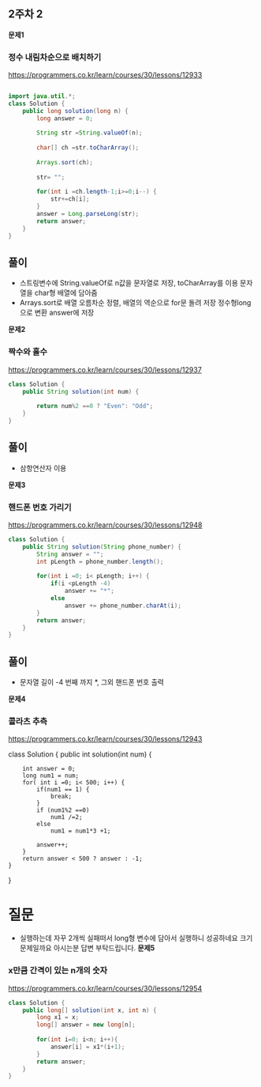 ## 2주차 2

**문제1**

### 정수 내림차순으로 배치하기

https://programmers.co.kr/learn/courses/30/lessons/12933
```java

import java.util.*;
class Solution {
    public long solution(long n) {
        long answer = 0;
        
        String str =String.valueOf(n);
        
        char[] ch =str.toCharArray();
        
        Arrays.sort(ch);
        
        str= "";
        
        for(int i =ch.length-1;i>=0;i--) {
            str+=ch[i];
        }
        answer = Long.parseLong(str);
        return answer;
    }
}
```

## 풀이 
* 스트링변수에 String.valueOf로 n값을 문자열로 저장,  toCharArray를 이용 문자열을 char형 배열에 담아줌 
* Arrays.sort로 배열 오름차순 정렬, 배열의 역순으로 for문 돌려 저장 
정수형long 으로 변환  answer에 저장
   
**문제2**

### 짝수와 홀수

https://programmers.co.kr/learn/courses/30/lessons/12937
```java
class Solution {
    public String solution(int num) {
       
        return num%2 ==0 ? "Even": "Odd";
    }
}

```

## 풀이
* 삼항연산자 이용 
  
**문제3**

### 핸드폰 번호 가리기

https://programmers.co.kr/learn/courses/30/lessons/12948

```java
class Solution {
    public String solution(String phone_number) {
        String answer = "";
        int pLength = phone_number.length();
        
        for(int i =0; i< pLength; i++) {
            if(i <pLength -4)
                answer += "*";
            else
                answer += phone_number.charAt(i);
        }
        return answer;
    }
}
```
## 풀이
*  문자열 길이 -4 번째 까지 *, 그외 핸드폰 번호 출력 

**문제4**

### 콜라츠 추측

https://programmers.co.kr/learn/courses/30/lessons/12943

class Solution {
    public int solution(int num) {
       
      
        
        int answer = 0;
        long num1 = num;
        for( int i =0; i< 500; i++) {
            if(num1 == 1) {
                break;
            }
            if (num1%2 ==0)
                num1 /=2;
            else
                num1 = num1*3 +1;
                
            answer++;
        }
        return answer < 500 ? answer : -1;
    }
}

# 질문
* 실행하는데 자꾸 2개씩 실패떠서  long형 변수에 담아서 실행하니 성공하네요
 크기문제일까요 아시는분 답변 부탁드립니다.
**문제5**

### x만큼 간격이 있는 n개의 숫자

https://programmers.co.kr/learn/courses/30/lessons/12954
```java
class Solution {
    public long[] solution(int x, int n) {
        long x1 = x;
        long[] answer = new long[n];
        
        for(int i=0; i<n; i++){
            answer[i] = x1*(i+1);
        }
        return answer;
    }
}
```

 